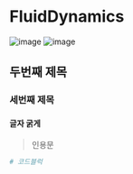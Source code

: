# FluidDynamics
![image](https://user-images.githubusercontent.com/75655387/115547985-e64bca00-a2e1-11eb-9551-91cd1f762cd0.png)
![image](https://user-images.githubusercontent.com/75655387/115958324-fe218900-a541-11eb-843c-e8f7562eb66d.png)

## 두번째 제목
### 세번째 제목
#### 글자 굵게
> 인용문
> 
```python
# 코드블럭
```
